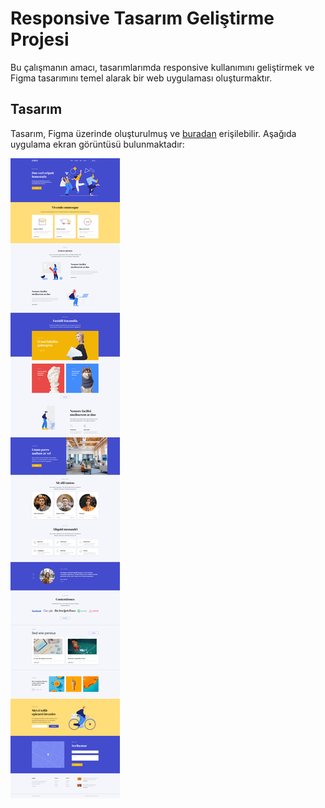 # Responsive Tasarım Geliştirme Projesi

Bu çalışmanın amacı, tasarımlarımda responsive kullanımını geliştirmek ve Figma tasarımını temel alarak bir web uygulaması oluşturmaktır.

## Tasarım

Tasarım, Figma üzerinde oluşturulmuş ve [buradan](https://www.figma.com/file/GEv6xHBbpw0Vb80FtucpIU/Responsive_Template?type=design&node-id=0-1&mode=design&t=ryV9B4ioHZdUWsIt-0) erişilebilir. Aşağıda uygulama ekran görüntüsü bulunmaktadır:

![Uygulama Ekran Görüntüsü](./assets/img/portfolio-sitesi.png)